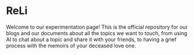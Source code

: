 # ReLi

Welcome to our experimentation page! This is the official repository for our blogs and our documents about all the topics we want to touch, from using AI to chat about a topic and share it with your friends, to having a grief process with the memoirs of your deceased love one.
